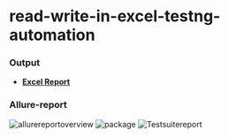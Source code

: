 # read-write-in-excel-testng-automation

### **Output**

- [**Excel Report**](https://github.com/tanvirmitul/read-write-in-excel-testng-automation/files/10285738/read.write.xlsx)

 ### **Allure-report** 
![allurereportoverview](https://user-images.githubusercontent.com/59876702/209106178-a85238b9-80fb-488a-9f92-24991675f111.png)
![package](https://user-images.githubusercontent.com/59876702/209106293-47158ffa-2c19-4965-a2a7-6dea9bca7331.png)
![Testsuitereport](https://user-images.githubusercontent.com/59876702/209106316-dfd8cd0f-7314-4ff0-b8a1-fa8f8eb65393.png)
